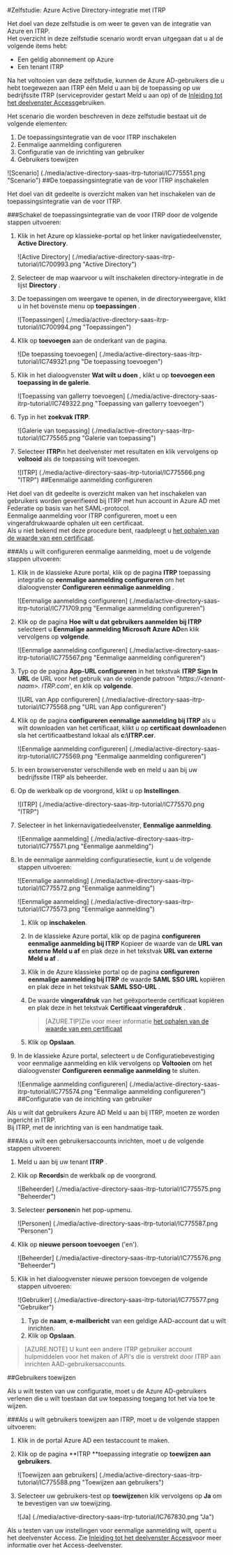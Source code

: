 <properties
    pageTitle="Zelfstudie: Azure Active Directory-integratie met ITRP | Microsoft Azure" 
    description="Meer informatie over het gebruiken van ITRP met Azure Active Directory om in te schakelen voor eenmalige aanmelding, geautomatiseerde inrichting en meer!" 
    services="active-directory" 
    authors="jeevansd"  
    documentationCenter="na" 
    manager="femila"/>
<tags 
    ms.service="active-directory" 
    ms.devlang="na" 
    ms.topic="article" 
    ms.tgt_pltfrm="na" 
    ms.workload="identity" 
    ms.date="09/07/2016" 
    ms.author="jeedes" />

#<a name="tutorial-azure-active-directory-integration-with-itrp"></a>Zelfstudie: Azure Active Directory-integratie met ITRP
  
Het doel van deze zelfstudie is om weer te geven van de integratie van Azure en ITRP.  
Het overzicht in deze zelfstudie scenario wordt ervan uitgegaan dat u al de volgende items hebt:

-   Een geldig abonnement op Azure
-   Een tenant ITRP
  
Na het voltooien van deze zelfstudie, kunnen de Azure AD-gebruikers die u hebt toegewezen aan ITRP één Meld u aan bij de toepassing op uw bedrijfssite ITRP (serviceprovider gestart Meld u aan op) of de [Inleiding tot het deelvenster Access](active-directory-saas-access-panel-introduction.md)gebruiken.
  
Het scenario die worden beschreven in deze zelfstudie bestaat uit de volgende elementen:

1.  De toepassingsintegratie van de voor ITRP inschakelen
2.  Eenmalige aanmelding configureren
3.  Configuratie van de inrichting van gebruiker
4.  Gebruikers toewijzen

![Scenario] (./media/active-directory-saas-itrp-tutorial/IC775551.png "Scenario")
##<a name="enabling-the-application-integration-for-itrp"></a>De toepassingsintegratie van de voor ITRP inschakelen
  
Het doel van dit gedeelte is overzicht maken van het inschakelen van de toepassingsintegratie van de voor ITRP.

###<a name="to-enable-the-application-integration-for-itrp-perform-the-following-steps"></a>Schakel de toepassingsintegratie van de voor ITRP door de volgende stappen uitvoeren:

1.  Klik in het Azure op klassieke-portal op het linker navigatiedeelvenster, **Active Directory**.

    ![Active Directory] (./media/active-directory-saas-itrp-tutorial/IC700993.png "Active Directory")

2.  Selecteer de map waarvoor u wilt inschakelen directory-integratie in de lijst **Directory** .

3.  De toepassingen om weergave te openen, in de directoryweergave, klikt u in het bovenste menu op **toepassingen** .

    ![Toepassingen] (./media/active-directory-saas-itrp-tutorial/IC700994.png "Toepassingen")

4.  Klik op **toevoegen** aan de onderkant van de pagina.

    ![De toepassing toevoegen] (./media/active-directory-saas-itrp-tutorial/IC749321.png "De toepassing toevoegen")

5.  Klik in het dialoogvenster **Wat wilt u doen** , klikt u op **toevoegen een toepassing in de galerie**.

    ![Toepassing van gallerry toevoegen] (./media/active-directory-saas-itrp-tutorial/IC749322.png "Toepassing van gallerry toevoegen")

6.  Typ in het **zoekvak** **ITRP**.

    ![Galerie van toepassing] (./media/active-directory-saas-itrp-tutorial/IC775565.png "Galerie van toepassing")

7.  Selecteer **ITRP**in het deelvenster met resultaten en klik vervolgens op **voltooid** als de toepassing wilt toevoegen.

    ![ITRP] (./media/active-directory-saas-itrp-tutorial/IC775566.png "ITRP")
##<a name="configuring-single-sign-on"></a>Eenmalige aanmelding configureren
  
Het doel van dit gedeelte is overzicht maken van het inschakelen van gebruikers worden geverifieerd bij ITRP met hun account in Azure AD met Federatie op basis van het SAML-protocol.  
Eenmalige aanmelding voor ITRP configureren, moet u een vingerafdrukwaarde ophalen uit een certificaat.  
Als u niet bekend met deze procedure bent, raadpleegt u [het ophalen van de waarde van een certificaat](http://youtu.be/YKQF266SAxI).

###<a name="to-configure-single-sign-on-perform-the-following-steps"></a>Als u wilt configureren eenmalige aanmelding, moet u de volgende stappen uitvoeren:

1.  Klik in de klassieke Azure portal, klik op de pagina **ITRP** toepassing integratie op **eenmalige aanmelding configureren** om het dialoogvenster **Configureren eenmalige aanmelding** .

    ![Eenmalige aanmelding configureren] (./media/active-directory-saas-itrp-tutorial/IC771709.png "Eenmalige aanmelding configureren")

2.  Klik op de pagina **Hoe wilt u dat gebruikers aanmelden bij ITRP** selecteert u **Eenmalige aanmelding Microsoft Azure AD**en klik vervolgens op **volgende**.

    ![Eenmalige aanmelding configureren] (./media/active-directory-saas-itrp-tutorial/IC775567.png "Eenmalige aanmelding configureren")

3.  Typ op de pagina **App-URL configureren** in het tekstvak **ITRP Sign In URL** de URL voor het gebruik van de volgende patroon "*https://\<tenant-naam\>. ITRP.com*', en klik op **volgende**.

    ![URL van App configureren] (./media/active-directory-saas-itrp-tutorial/IC775568.png "URL van App configureren")

4.  Klik op de pagina **configureren eenmalige aanmelding bij ITRP** als u wilt downloaden van het certificaat, klikt u op **certificaat downloaden**en sla het certificaatbestand lokaal als **c:\\ITRP.cer**.

    ![Eenmalige aanmelding configureren] (./media/active-directory-saas-itrp-tutorial/IC775569.png "Eenmalige aanmelding configureren")

5.  In een browservenster verschillende web en meld u aan bij uw bedrijfssite ITRP als beheerder.

6.  Op de werkbalk op de voorgrond, klikt u op **Instellingen**.

    ![ITRP] (./media/active-directory-saas-itrp-tutorial/IC775570.png "ITRP")

7.  Selecteer in het linkernavigatiedeelvenster, **Eenmalige aanmelding**.

    ![Eenmalige aanmelding] (./media/active-directory-saas-itrp-tutorial/IC775571.png "Eenmalige aanmelding")

8.  In de eenmalige aanmelding configuratiesectie, kunt u de volgende stappen uitvoeren:

    ![Eenmalige aanmelding] (./media/active-directory-saas-itrp-tutorial/IC775572.png "Eenmalige aanmelding")

    ![Eenmalige aanmelding] (./media/active-directory-saas-itrp-tutorial/IC775573.png "Eenmalige aanmelding")

    1.  Klik op **inschakelen**.
    2.  In de klassieke Azure portal, klik op de pagina **configureren eenmalige aanmelding bij ITRP** Kopieer de waarde van de **URL van externe Meld u af** en plak deze in het tekstvak **URL van externe Meld u af** .
    3.  Klik in de Azure klassieke portal op de pagina **configureren eenmalige aanmelding bij ITRP** de waarde **SAML SSO URL** kopiëren en plak deze in het tekstvak **SAML SSO-URL** .
    4.  De waarde **vingerafdruk** van het geëxporteerde certificaat kopiëren en plak deze in het tekstvak **Certificaat vingerafdruk** .
        
        >[AZURE.TIP]Zie voor meer informatie [het ophalen van de waarde van een certificaat](http://youtu.be/YKQF266SAxI)

    5.  Klik op **Opslaan**.

9.  In de klassieke Azure portal, selecteert u de Configuratiebevestiging voor eenmalige aanmelding en klik vervolgens op **Voltooien** om het dialoogvenster **Configureren eenmalige aanmelding** te sluiten.

    ![Eenmalige aanmelding configureren] (./media/active-directory-saas-itrp-tutorial/IC775574.png "Eenmalige aanmelding configureren")
##<a name="configuring-user-provisioning"></a>Configuratie van de inrichting van gebruiker
  
Als u wilt dat gebruikers Azure AD Meld u aan bij ITRP, moeten ze worden ingericht in ITRP.  
Bij ITRP, met de inrichting van is een handmatige taak.

###<a name="to-provision-a-user-accounts-perform-the-following-steps"></a>Als u wilt een gebruikersaccounts inrichten, moet u de volgende stappen uitvoeren:

1.  Meld u aan bij uw tenant **ITRP** .

2.  Klik op **Records**in de werkbalk op de voorgrond.

    ![Beheerder] (./media/active-directory-saas-itrp-tutorial/IC775575.png "Beheerder")

3.  Selecteer **personen**in het pop-upmenu.

    ![Personen] (./media/active-directory-saas-itrp-tutorial/IC775587.png "Personen")

4.  Klik op **nieuwe persoon toevoegen** ('en').

    ![Beheerder] (./media/active-directory-saas-itrp-tutorial/IC775576.png "Beheerder")

5.  Klik in het dialoogvenster nieuwe persoon toevoegen de volgende stappen uitvoeren:

    ![Gebruiker] (./media/active-directory-saas-itrp-tutorial/IC775577.png "Gebruiker")

    1.  Typ de **naam**, **e-mailbericht** van een geldige AAD-account dat u wilt inrichten.
    2.  Klik op **Opslaan**.

>[AZURE.NOTE] U kunt een andere ITRP gebruiker account hulpmiddelen voor het maken of API's die is verstrekt door ITRP aan inrichten AAD-gebruikersaccounts.

##<a name="assigning-users"></a>Gebruikers toewijzen
  
Als u wilt testen van uw configuratie, moet u de Azure AD-gebruikers verlenen die u wilt toestaan dat uw toepassing toegang tot het via toe te wijzen.

###<a name="to-assign-users-to-itrp-perform-the-following-steps"></a>Als u wilt gebruikers toewijzen aan ITRP, moet u de volgende stappen uitvoeren:

1.  Klik in de portal Azure AD een testaccount te maken.

2.  Klik op de pagina **ITRP **toepassing integratie op **toewijzen aan gebruikers**.

    ![Toewijzen aan gebruikers] (./media/active-directory-saas-itrp-tutorial/IC775588.png "Toewijzen aan gebruikers")

3.  Selecteer uw gebruikers-test op **toewijzen**en klik vervolgens op **Ja** om te bevestigen van uw toewijzing.

    ![Ja] (./media/active-directory-saas-itrp-tutorial/IC767830.png "Ja")
  
Als u testen van uw instellingen voor eenmalige aanmelding wilt, opent u het deelvenster Access. Zie [Inleiding tot het deelvenster Access](active-directory-saas-access-panel-introduction.md)voor meer informatie over het Access-deelvenster.